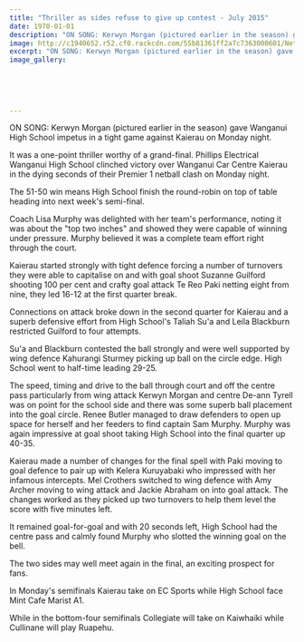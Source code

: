 ```yaml
---
title: "Thriller as sides refuse to give up contest - July 2015"
date: 1970-01-01
description: "ON SONG: Kerwyn Morgan (pictured earlier in the season) gave Wanganui High School impetus in a tight game against Kaierau on Monday night, from Wanganui Chronicle article on 29/7/15..."
image: http://c1940652.r52.cf0.rackcdn.com/55b81361ff2a7c7363000601/Netball-A1-v-Kaierau-Kerwyn-Morgan-29.7.gif
excerpt: "ON SONG: Kerwyn Morgan (pictured earlier in the season) gave Wanganui High School impetus in a tight game against Kaierau on Monday night."
image_gallery:
    
    
    
    
    
---
```


<p><span>ON SONG: Kerwyn Morgan (pictured earlier in the season) gave Wanganui High School impetus in a tight game against Kaierau on Monday night.</span></p>
<p>It was a one-point thriller worthy of a grand-final. Phillips Electrical Wanganui High School clinched victory over Wanganui Car Centre Kaierau in the dying seconds of their Premier 1 netball clash on Monday night.</p>
<p>The 51-50 win means High School finish the round-robin on top of table heading into next week's semi-final.</p>
<p>Coach Lisa Murphy was delighted with her team's performance, noting it was about the "top two inches" and showed they were capable of winning under pressure. Murphy believed it was a complete team effort right through the court.</p>
<p>Kaierau started strongly with tight defence forcing a number of turnovers they were able to capitalise on and with goal shoot Suzanne Guilford shooting 100 per cent and crafty goal attack Te Reo Paki netting eight from nine, they led 16-12 at the first quarter break.</p>
<p>Connections on attack broke down in the second quarter for Kaierau and a superb defensive effort from High School's Taliah Su'a and Leila Blackburn restricted Guilford to four attempts.</p>
<p>Su'a and Blackburn contested the ball strongly and were well supported by wing defence Kahurangi Sturmey picking up ball on the circle edge. High School went to half-time leading 29-25.</p>
<p>The speed, timing and drive to the ball through court and off the centre pass particularly from wing attack Kerwyn Morgan and centre De-ann Tyrell was on point for the school side and there was some superb ball placement into the goal circle. Renee Butler managed to draw defenders to open up space for herself and her feeders to find captain Sam Murphy. Murphy was again impressive at goal shoot taking High School into the final quarter up 40-35.</p>
<p>Kaierau made a number of changes for the final spell with Paki moving to goal defence to pair up with Kelera Kuruyabaki who impressed with her infamous intercepts. Mel Crothers switched to wing defence with Amy Archer moving to wing attack and Jackie Abraham on into goal attack. The changes worked as they picked up two turnovers to help them level the score with five minutes left.</p>
<p>It remained goal-for-goal and with 20 seconds left, High School had the centre pass and calmly found Murphy who slotted the winning goal on the bell.</p>
<p>The two sides may well meet again in the final, an exciting prospect for fans.</p>
<p>In Monday's semifinals Kaierau take on EC Sports while High School face Mint Cafe Marist A1.</p>
<p>While in the bottom-four semifinals Collegiate will take on Kaiwhaiki while Cullinane will play Ruapehu.</p>

